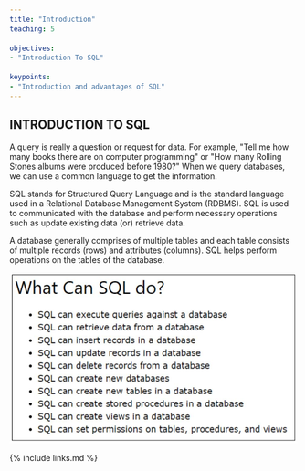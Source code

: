 ```yaml
---
title: "Introduction"
teaching: 5

objectives:
- "Introduction To SQL"

keypoints:
- "Introduction and advantages of SQL"
---
```


## INTRODUCTION TO SQL

A query is really a question or request for data. For example, "Tell me how many books there are on computer programming" or "How many Rolling Stones albums were produced before 1980?" When we query databases, we can use a common language to get the information.

SQL stands for Structured Query Language and is the standard language used in a
Relational Database Management System (RDBMS). SQL is used to communicated with the
database and perform necessary operations such as update existing data (or) retrieve data.


A database generally comprises of multiple tables and each table consists of multiple
records (rows) and attributes (columns). SQL helps perform operations on the tables of the
database.

![Intro_1](../fig/Intro_1.JPG)

{% include links.md %}
